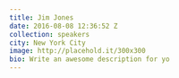 ```yaml
---
title: Jim Jones
date: 2016-08-08 12:36:52 Z
collection: speakers
city: New York City
image: http://placehold.it/300x300
bio: Write an awesome description for yo
---
```


